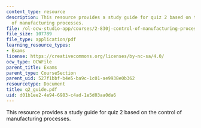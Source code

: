 ```yaml
---
content_type: resource
description: This resource provides a study guide for quiz 2 based on the control
  of manufacturing processes.
file: /ol-ocw-studio-app/courses/2-830j-control-of-manufacturing-processes-sma-6303-spring-2008/d01b1ee24e946983c4ad1e5d03aa0da6_q2_guide.pdf
file_size: 107789
file_type: application/pdf
learning_resource_types:
- Exams
license: https://creativecommons.org/licenses/by-nc-sa/4.0/
ocw_type: OCWFile
parent_title: Exams
parent_type: CourseSection
parent_uid: 527f1bbf-b4e5-ba9c-1c01-ae9938e0b362
resourcetype: Document
title: q2_guide.pdf
uid: d01b1ee2-4e94-6983-c4ad-1e5d03aa0da6
---
```

This resource provides a study guide for quiz 2 based on the control of manufacturing processes.